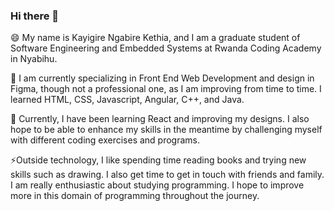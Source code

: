 ### Hi there 👋

<!--
**kethia123/kethia123** is a ✨ _special_ ✨ repository because its `README.md` (this file) appears on your GitHub profile.

Here are some ideas to get you started:

- 🔭 I’m currently working on ...
- 🌱 I’m currently learning ...
- 👯 I’m looking to collaborate on ...
- 🤔 I’m looking for help with ...
- 💬 Ask me about ...
- 📫 How to reach me: ...
- 😄 Pronouns: ...
- ⚡ Fun fact: ...
-->
😄 My name is Kayigire Ngabire Kethia, and I am a graduate student of Software Engineering and Embedded Systems at Rwanda Coding Academy in Nyabihu.

🔭 I am currently specializing in Front End Web Development and design in Figma, though not a professional one, as I am improving from time to time. I learned HTML, CSS, Javascript, Angular, C++, and Java. 

🌱 Currently, I have been learning React and improving my designs. I also hope to be able to enhance my skills in the meantime by challenging myself with different coding exercises and programs.

⚡Outside technology, I like spending time reading books and trying new skills such as drawing. I also get time to get in touch with friends and family. I am really enthusiastic about studying programming. I hope to improve more in this domain of programming throughout the journey.
